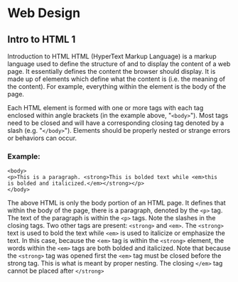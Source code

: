 # Web Design

## Intro to HTML 1
Introduction to HTML
HTML (HyperText Markup Language) is a markup language used to define the structure of and to display the content of a web page. It essentially defines the content the browser should display. It is made up of elements which define what the content is (i.e. the meaning of the content). For example, everything within the <body> element is the body of the page.

Each HTML element is formed with one or more tags with each tag enclosed within angle brackets (in the example above, "```<body>```"). Most tags need to be closed and will have a corresponding closing tag denoted by a slash (e.g. "```</body>```"). Elements should be properly nested or strange errors or behaviors can occur.

### Example:
```
<body>
<p>This is a paragraph. <strong>This is bolded text while <em>this
is bolded and italicized.</em></strong></p>
</body>
```

The above HTML is only the body portion of an HTML page. It defines that within the body of the page, there is a paragraph, denoted by the ```<p>``` tag. The text of the paragraph is within the ```<p>``` tags. Note the slashes in the closing tags. Two other tags are present: ```<strong>``` and ```<em>```. The ```<strong>``` text is used to bold the text while ```<em>``` is used to italicize or emphasize the text. In this case, because the <```em>``` tag is within the ```<strong>``` element, the words within the ```<em>``` tags are both bolded and italicized. Note that because the ```<strong>``` tag was opened first the ```<em>``` tag must be closed before the strong tag. This is what is meant by proper nesting. The closing ```</em>``` tag cannot be placed after ```</strong>```

